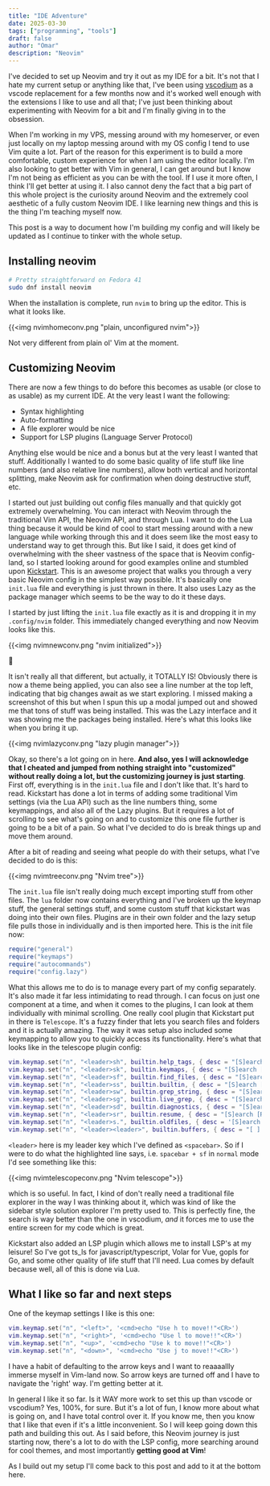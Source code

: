 ```yaml
---
title: "IDE Adventure"
date: 2025-03-30
tags: ["programming", "tools"]
draft: false
author: "Omar"
description: "Neovim"
---
```


I've decided to set up Neovim and try it out as my IDE for a bit. It's not that I hate my current setup or anything like that, I've been using [vscodium](https://github.com/VSCodium/vscodium) as a vscode replacement for a few months now and it's worked well enough with the extensions I like to use and all that; I've just been thinking about experimenting with Neovim for a bit and I'm finally giving in to the obsession. 

When I'm working in my VPS, messing around with my homeserver, or even just locally on my laptop messing around with my OS config I tend to use Vim quite a lot. Part of the reason for this experiment is to build a more comfortable, custom experience for when I am using the editor locally. I'm also looking to get better with Vim in general, I can get around but I know I'm not being as efficient as you can be with the tool. If I use it more often, I think I'll get better at using it. I also cannot deny the fact that a big part of this whole project is the curiosity around Neovim and the extremely cool aesthetic of a fully custom Neovim IDE. I like learning new things and this is the thing I'm teaching myself now. 

This post is a way to document how I'm building my config and will likely be updated as I continue to tinker with the whole setup.


## Installing neovim

```zsh {linenos=inline style=nvim}
# Pretty straightforward on Fedora 41
sudo dnf install neovim 
```

When the installation is complete, run `nvim` to bring up the editor. This is what it looks like.

{{<img nvimhomeconv.png "plain, unconfigured nvim">}}

Not very different from plain ol' Vim at the moment.

## Customizing Neovim

There are now a few things to do before this becomes as usable (or close to as usable) as my current IDE. At the very least I want the following:

- Syntax highlighting
- Auto-formatting
- A file explorer would be nice
- Support for LSP plugins (Language Server Protocol)

Anything else would be nice and a bonus but at the very least I wanted that stuff. Additionally I wanted to do some basic quality of life stuff like line numbers (and also relative line numbers), allow both vertical and horizontal splitting, make Neovim ask for confirmation when doing destructive stuff, etc.

I started out just building out config files manually and that quickly got extremely overwhelming. You can interact with Neovim through the traditional Vim API, the Neovim API, and through Lua. I want to do the Lua thing because it would be kind of cool to start messing around with a new language while working through this and it does seem like the most easy to understand way to get through this. But like I said, it does get kind of overwhelming with the sheer vastness of the space that is Neovim config-land, so I started looking around for good examples online and stumbled upon [Kickstart](https://github.com/nvim-lua/kickstart.nvim). This is an awesome project that walks you through a very basic Neovim config in the simplest way possible. It's basically one `init.lua` file and everything is just thrown in there. It also uses Lazy as the package manager which seems to be the way to do it these days.

I started by just lifting the `init.lua` file exactly as it is and dropping it in my `.config/nvim` folder. This immediately changed everything and now Neovim looks like this.

{{<img nvimnewconv.png "nvim initialized">}}

🤣

It isn't really all that different, but actually, it TOTALLY IS! Obviously there is now a theme being applied, you can also see a line number at the top left, indicating that big changes await as we start exploring. I missed making a screenshot of this but when I spun this up a modal jumped out and showed me that tons of stuff was being installed. This was the Lazy interface and it was showing me the packages being installed. Here's what this looks like when you bring it up.

{{<img nvimlazyconv.png "lazy plugin manager">}}

Okay, so there's a lot going on in here. **And also, yes I will acknowledge that I cheated and jumped from nothing straight into "customized" without really doing a lot, but the customizing journey is just starting**. First off, everything is in the `init.lua` file and I don't like that. It's hard to read. Kickstart has done a lot in terms of adding some traditional Vim settings (via the Lua API) such as the line numbers thing, some keymappings, and also all of the Lazy plugins. But it requires a lot of scrolling to see what's going on and to customize this one file further is going to be a bit of a pain. So what I've decided to do is break things up and move them around.

After a bit of reading and seeing what people do with their setups, what I've decided to do is this:

{{<img nvimtreeconv.png "Nvim tree">}}

The `init.lua` file isn't really doing much except importing stuff from other files. The `lua` folder now contains everything and I've broken up the keymap stuff, the general settings stuff, and some custom stuff that kickstart was doing into their own files. Plugins are in their own folder and the lazy setup file pulls those in individually and is then imported here. This is the init file now:

```lua {linenos=inline}
require("general")
require("keymaps")
require("autocommands")
require("config.lazy")
```

What this allows me to do is to manage every part of my config separately. It's also made it far less intimidating to read through. I can focus on just one component at a time, and when it comes to the plugins, I can look at them individually with minimal scrolling. One really cool plugin that Kickstart put in there is `Telescope`. It's a fuzzy finder that lets you search files and folders and it is actually amazing. The way it was setup also included some keymapping to allow you to quickly access its functionality. Here's what that looks like in the telescope plugin config:

```lua {linenos=inline hl_lines=[3]}
vim.keymap.set("n", "<leader>sh", builtin.help_tags, { desc = "[S]earch [H]elp" })
vim.keymap.set("n", "<leader>sk", builtin.keymaps, { desc = "[S]earch [K]eymaps" })
vim.keymap.set("n", "<leader>sf", builtin.find_files, { desc = "[S]earch [F]iles" })
vim.keymap.set("n", "<leader>ss", builtin.builtin, { desc = "[S]earch [S]elect Telescope" })
vim.keymap.set("n", "<leader>sw", builtin.grep_string, { desc = "[S]earch current [W]ord" })
vim.keymap.set("n", "<leader>sg", builtin.live_grep, { desc = "[S]earch by [G]rep" })
vim.keymap.set("n", "<leader>sd", builtin.diagnostics, { desc = "[S]earch [D]iagnostics" })
vim.keymap.set("n", "<leader>sr", builtin.resume, { desc = "[S]earch [R]esume" })
vim.keymap.set("n", "<leader>s.", builtin.oldfiles, { desc = '[S]earch Recent Files ("." for repeat)' })
vim.keymap.set("n", "<leader><leader>", builtin.buffers, { desc = "[ ] Find existing buffers" })
```

`<leader>` here is my leader key which I've defined as `<spacebar>`. So if I were to do what the highlighted line says, i.e. `spacebar + sf` in `normal` mode I'd see something like this:

{{<img nvimtelescopeconv.png "Nvim telescope">}}

which is so useful. In fact, I kind of don't really need a traditional file explorer in the way I was thinking about it, which was kind of like the sidebar style solution explorer I'm pretty used to. This is perfectly fine, the search is way better than the one in vscodium, *and* it forces me to use the entire screen for my code which is great.

Kickstart also added an LSP plugin which allows me to install LSP's at my leisure! So I've got ts_ls for javascript/typescript, Volar for Vue, gopls for Go, and some other quality of life stuff that I'll need. Lua comes by default because well, all of this is done via Lua.

## What I like so far and next steps

One of the keymap settings I like is this one:

```lua {linenos=inline}
vim.keymap.set("n", "<left>", '<cmd>echo "Use h to move!!"<CR>')
vim.keymap.set("n", "<right>", '<cmd>echo "Use l to move!!"<CR>')
vim.keymap.set("n", "<up>", '<cmd>echo "Use k to move!!"<CR>')
vim.keymap.set("n", "<down>", '<cmd>echo "Use j to move!!"<CR>')
```

I have a habit of defaulting to the arrow keys and I want to reaaaallly immerse myself in Vim-land now. So arrow keys are turned off and I have to navigate the 'right' way. I'm getting better at it.

In general I like it so far. Is it WAY more work to set this up than vscode or vscodium? Yes, 100%, for sure. But it's a lot of fun, I know more about what is going on, and I have total control over it. If you know me, then you know that I like that even if it's a little inconvenient. So I will keep going down this path and building this out. As I said before, this Neovim journey is just starting now, there's a lot to do with the LSP config, more searching around for cool themes, and most importantly **getting good at Vim**!

As I build out my setup I'll come back to this post and add to it at the bottom here.
